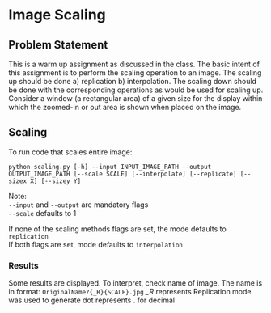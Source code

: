# Image Scaling

## Problem Statement

This is a warm up assignment as discussed in the class. The basic intent of this assignment is to perform the scaling operation to an image. The scaling up should be done a) replication b) interpolation. The scaling down should be done with the corresponding operations as would be used for scaling up. Consider a window (a rectangular area) of a given size for the display within which the zoomed-in or out area is shown when placed on the image. 

## Scaling

To run code that scales entire image:

`python scaling.py [-h] --input INPUT_IMAGE_PATH --output OUTPUT_IMAGE_PATH [--scale SCALE] [--interpolate] [--replicate] [--sizex X] [--sizey Y]`

Note:  
`--input` and `--output` are mandatory flags  
`--scale` defaults to 1  

If none of the scaling methods flags are set, the mode defaults to `replication`  
If both flags are set, mode defaults to `interpolation`  


### Results

Some results are displayed. To interpret, check name of image. The name is in format:
``
OriginalName?{_R}{SCALE}.jpg
``
_\_R_ represents Replication mode was used to generate
dot represents . for decimal